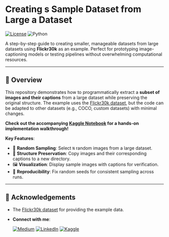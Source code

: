 # Creating s Sample Dataset from Large a Dataset

[![License](https://img.shields.io/badge/license-MIT-blue.svg)](LICENSE)
![Python](https://img.shields.io/badge/python-3.8%2B-blue)

A step-by-step guide to creating smaller, manageable datasets from large datasets using **Flickr30k** as an example. Perfect for prototyping image-captioning models or testing pipelines without overwhelming computational resources.

---

## 📖 Overview

This repository demonstrates how to programmatically extract a **subset of images and their captions** from a large dataset while preserving the original structure. The example uses the [Flickr30k dataset](https://www.kaggle.com/datasets/adityajn105/flickr30k), but the code can be adapted to other datasets (e.g., COCO, custom datasets) with minimal changes.

**Check out the accompanying [Kaggle Notebook](https://www.kaggle.com/code/sayemuzzaman/create-a-small-sample-dataset-from-a-large-dataset) for a hands-on implementation walkthrough!**

**Key Features**:
- 🎯 **Random Sampling**: Select `N` random images from a large dataset.
- 📂 **Structure Preservation**: Copy images and their corresponding captions to a new directory.
- 🖼️ **Visualization**: Display sample images with captions for verification.
- 🔄 **Reproducibility**: Fix random seeds for consistent sampling across runs.

---

## 🙏 Acknowledgements

- The [Flickr30k dataset](https://www.kaggle.com/datasets/adityajn105/flickr30k) for providing the example data.
- **Connect with me**:

  [![Medium](https://img.shields.io/badge/Medium-12100E?style=for-the-badge&logo=medium&logoColor=white)](https://medium.com/@sayemuzzamansiam)
  [![LinkedIn](https://img.shields.io/badge/LinkedIn-0077B5?style=for-the-badge&logo=linkedin&logoColor=white)](https://www.linkedin.com/in/sayemuzzamansiam/)
  [![Kaggle](https://img.shields.io/badge/Kaggle-20BEFF?style=for-the-badge&logo=kaggle&logoColor=white)](https://www.kaggle.com/sayemuzzaman)
